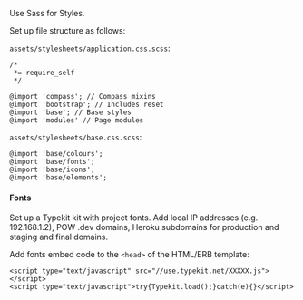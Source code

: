 Use Sass for Styles.

Set up file structure as follows:

`assets/stylesheets/application.css.scss`:

```
/*
 *= require_self
 */

@import 'compass'; // Compass mixins
@import 'bootstrap'; // Includes reset
@import 'base'; // Base styles
@import 'modules' // Page modules
```

`assets/stylesheets/base.css.scss`:
```
@import 'base/colours';
@import 'base/fonts';
@import 'base/icons';
@import 'base/elements';
```

#### Fonts

Set up a Typekit kit with project fonts. Add local IP addresses (e.g. 192.168.1.2), POW .dev domains, Heroku subdomains for production and staging and final domains.

Add fonts embed code to the `<head>` of the HTML/ERB template:

```
<script type="text/javascript" src="//use.typekit.net/XXXXX.js"></script>
<script type="text/javascript">try{Typekit.load();}catch(e){}</script>
```
